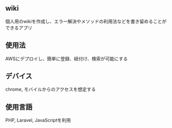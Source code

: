 ## wiki
個人用のwikiを作成し、エラー解決やメソッドの利用法などを書き留めることができるアプリ

## 使用法
AWSにデプロイし、簡単に登録、紐付け、検索が可能にする

## デバイス
chrome, モバイルからのアクセスを想定する

## 使用言語
PHP, Laravel, JavaScriptを利用